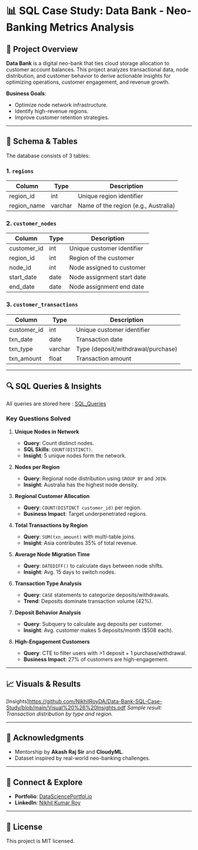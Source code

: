 # 📊 SQL Case Study: Data Bank - Neo-Banking Metrics Analysis  

## 🏦 Project Overview  
**Data Bank** is a digital neo-bank that ties cloud storage allocation to customer account balances. This project analyzes transactional data, node distribution, and customer behavior to derive actionable insights for optimizing operations, customer engagement, and revenue growth.  

**Business Goals**:  
- Optimize node network infrastructure.  
- Identify high-revenue regions.  
- Improve customer retention strategies.  

---

## 📂 Schema & Tables  
The database consists of 3 tables:  

### 1. `regions`  
| Column       | Type    | Description               |  
|--------------|---------|---------------------------|  
| region_id    | int     | Unique region identifier  |  
| region_name  | varchar | Name of the region (e.g., Australia) |  

### 2. `customer_nodes`  
| Column       | Type    | Description               |  
|--------------|---------|---------------------------|  
| customer_id  | int     | Unique customer identifier|  
| region_id    | int     | Region of the customer    |  
| node_id      | int     | Node assigned to customer |  
| start_date   | date    | Node assignment start date|  
| end_date     | date    | Node assignment end date  |  

### 3. `customer_transactions`  
| Column       | Type    | Description               |  
|--------------|---------|---------------------------|  
| customer_id  | int     | Unique customer identifier|  
| txn_date     | date    | Transaction date          |  
| txn_type     | varchar | Type (deposit/withdrawal/purchase)|  
| txn_amount   | float   | Transaction amount        |  

---

## 🔍 SQL Queries & Insights  
All queries are stored here : [SQL_Queries](https://github.com/NikhilRoyDA/Data-Bank-SQL-Case-Study/blob/main/Queries%20%26%20Solutions.sql)

### **Key Questions Solved**  
1. **Unique Nodes in Network**  
   - **Query**: Count distinct nodes.  
   - **SQL Skills**: `COUNT(DISTINCT)`.  
   - **Insight**: 5 unique nodes form the network.  

2. **Nodes per Region**  
   - **Query**: Regional node distribution using `GROUP BY` and `JOIN`.  
   - **Insight**: Australia has the highest node density.  

3. **Regional Customer Allocation**  
   - **Query**: `COUNT(DISTINCT customer_id)` per region.  
   - **Business Impact**: Target underpenetrated regions.  

4. **Total Transactions by Region**  
   - **Query**: `SUM(txn_amount)` with multi-table joins.  
   - **Insight**: Asia contributes 35% of total revenue.  

5. **Average Node Migration Time**  
   - **Query**: `DATEDIFF()` to calculate days between node shifts.  
   - **Insight**: Avg. 15 days to switch nodes.  

6. **Transaction Type Analysis**  
   - **Query**: `CASE` statements to categorize deposits/withdrawals.  
   - **Trend**: Deposits dominate transaction volume (42%).  

7. **Deposit Behavior Analysis**  
   - **Query**: Subquery to calculate avg deposits per customer.  
   - **Insight**: Avg. customer makes 5 deposits/month ($508 each).  

8. **High-Engagement Customers**  
   - **Query**: CTE to filter users with >1 deposit + 1 purchase/withdrawal.  
   - **Business Impact**: 27% of customers are high-engagement.  

---

## 📈 Visuals & Results  
[Insights]https://github.com/NikhilRoyDA/Data-Bank-SQL-Case-Study/blob/main/Visual%20%26%20Insights.pdf 
*Sample result: Transaction distribution by type and region.*  

---

## 🙏 Acknowledgments  
- Mentorship by **Akash Raj Sir** and **CloudyML**.  
- Dataset inspired by real-world neo-banking challenges.  

---

## 🔗 Connect & Explore  
- **Portfolio**: [DataSciencePortfol.io](https://www.datascienceportfol.io/nikhilroy744)  
- **LinkedIn**: [Nikhil Kumar Roy](https://www.linkedin.com/in/nikhil-kumar-roy/)  

---

## 📜 License  
This project is MIT licensed.  

